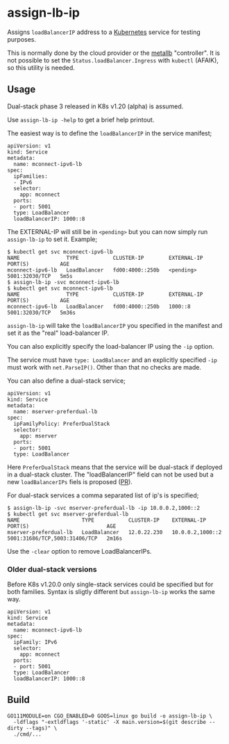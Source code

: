# assign-lb-ip

Assigns `loadBalancerIP` address to a [Kubernetes](https://kubernetes.io/docs/concepts/services-networking/#loadbalancer)
service for testing purposes.

This is normally done by the cloud provider or the
[metallb](https://github.com/metallb/metallb) "controller".  It is
not possible to set the `Status.loadBalancer.Ingress` with `kubectl`
(AFAIK), so this utility is needed.

## Usage

Dual-stack phase 3 released in K8s v1.20 (alpha) is assumed.

Use `assign-lb-ip -help` to get a brief help printout.

The easiest way is to define the `loadBalancerIP` in the service
manifest;

```
apiVersion: v1
kind: Service
metadata:
  name: mconnect-ipv6-lb
spec:
  ipFamilies:
  - IPv6
  selector:
    app: mconnect
  ports:
  - port: 5001
  type: LoadBalancer
  loadBalancerIP: 1000::8
```

The EXTERNAL-IP will still be in `<pending>` but you can now simply
run `assign-lb-ip` to set it. Example;

```
$ kubectl get svc mconnect-ipv6-lb
NAME               TYPE           CLUSTER-IP        EXTERNAL-IP   PORT(S)          AGE
mconnect-ipv6-lb   LoadBalancer   fd00:4000::250b   <pending>     5001:32030/TCP   5m5s
$ assign-lb-ip -svc mconnect-ipv6-lb
$ kubectl get svc mconnect-ipv6-lb
NAME               TYPE           CLUSTER-IP        EXTERNAL-IP   PORT(S)          AGE
mconnect-ipv6-lb   LoadBalancer   fd00:4000::250b   1000::8       5001:32030/TCP   5m36s
```

`assign-lb-ip` will take the `loadBalancerIP` you specified in the
manifest and set it as the "real" load-balancer IP.

You can also explicitly specify the load-balancer IP using the `-ip`
option.

The service must have `type: LoadBalancer` and an explicitly specified
`-ip` must work with `net.ParseIP()`. Other than that no checks are
made.

You can also define a dual-stack service;

```
apiVersion: v1
kind: Service
metadata:
  name: mserver-preferdual-lb
spec:
  ipFamilyPolicy: PreferDualStack
  selector:
    app: mserver
  ports:
  - port: 5001
  type: LoadBalancer
```

Here `PreferDualStack` means that the service will be dual-stack if
deployed in a dual-stack cluster. The "loadBalancerIP" field can not
be used but a new `loadBalancerIPs` fiels is proposed
([PR](https://github.com/kubernetes/enhancements/pull/1992)).

For dual-stack services a comma separated list of ip's is specified;

```
$ assign-lb-ip -svc mserver-preferdual-lb -ip 10.0.0.2,1000::2
$ kubectl get svc mserver-preferdual-lb
NAME                    TYPE           CLUSTER-IP    EXTERNAL-IP        PORT(S)                         AGE
mserver-preferdual-lb   LoadBalancer   12.0.22.230   10.0.0.2,1000::2   5001:31686/TCP,5003:31406/TCP   2m16s
```

Use the `-clear` option to remove LoadBalancerIPs.

### Older dual-stack versions

Before K8s v1.20.0 only single-stack services could be specified but
for both families. Syntax is sligtly different but `assign-lb-ip`
works the same way.

```
apiVersion: v1
kind: Service
metadata:
  name: mconnect-ipv6-lb
spec:
  ipFamily: IPv6
  selector:
    app: mconnect
  ports:
  - port: 5001
  type: LoadBalancer
  loadBalancerIP: 1000::8
```

## Build

```
GO111MODULE=on CGO_ENABLED=0 GOOS=linux go build -o assign-lb-ip \
  -ldflags "-extldflags '-static' -X main.version=$(git describe --dirty --tags)" \
  ./cmd/...
```


